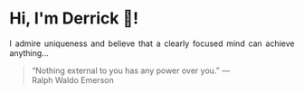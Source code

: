 # Hi, I'm Derrick 👋!
<p align="justify">I admire uniqueness and believe that a clearly focused mind can achieve anything...</p> 
<!-- #quote-start -->
<blockquote>&ldquo;Nothing external to you has any power over you.&rdquo; &mdash; <footer>Ralph Waldo Emerson</footer></blockquote>
<!-- #quote-end -->
